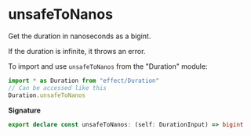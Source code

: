 # unsafeToNanos

Get the duration in nanoseconds as a bigint.

If the duration is infinite, it throws an error.

To import and use `unsafeToNanos` from the "Duration" module:

```ts
import * as Duration from "effect/Duration"
// Can be accessed like this
Duration.unsafeToNanos
```

**Signature**

```ts
export declare const unsafeToNanos: (self: DurationInput) => bigint
```
